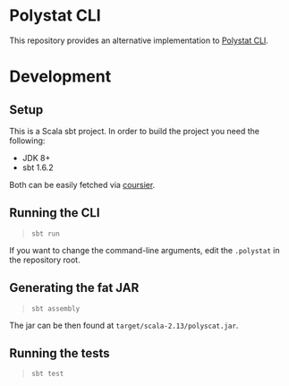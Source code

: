 # Polystat CLI
This repository provides an alternative implementation to [Polystat CLI](https://github.com/polystat/polystat).

# Development
## Setup
This is a Scala sbt project. In order to build the project you need the following:
  * JDK 8+
  * sbt 1.6.2

Both can be easily fetched via [coursier](https://get-coursier.io/docs/overview). 

## Running the CLI
> `sbt run`

If you want to change the command-line arguments, edit the `.polystat` in the repository root.

## Generating the fat JAR
> `sbt assembly`

The jar can be then found at `target/scala-2.13/polyscat.jar`.

## Running the tests
> `sbt test`


